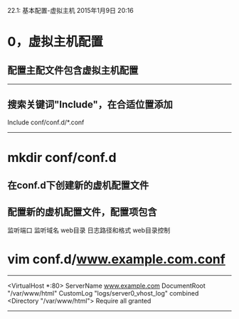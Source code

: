 22.1: 基本配置-虚拟主机
2015年1月9日
20:16
 
0，虚拟主机配置
====================================
## 配置主配文件包含虚拟主机配置
************************************
## 搜索关键词"Include"，在合适位置添加
Include conf/conf.d/*.conf
************************************
# mkdir conf/conf.d
 
## 在conf.d下创建新的虚机配置文件
## 配置新的虚机配置文件，配置项包含
监听端口
监听域名
web目录
日志路径和格式
web目录控制
# vim conf.d/www.example.com.conf
**************************************************
<VirtualHost *:80>
ServerName www.example.com
DocumentRoot "/var/www/html"
CustomLog "logs/server0_vhost_log" combined
<Directory "/var/www/html">
<RequireAll>
Require all granted
</RequireAll>
</Directory>
</VirtualHost>
**************************************************
